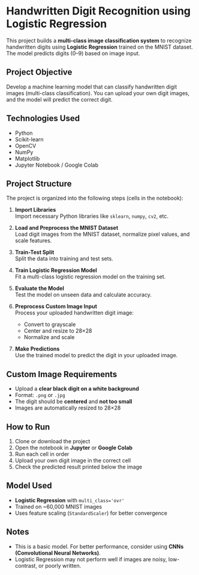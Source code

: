 # Handwritten Digit Recognition using Logistic Regression

This project builds a **multi-class image classification system** to recognize handwritten digits using **Logistic Regression** trained on the MNIST dataset. The model predicts digits (0–9) based on image input.

##  Project Objective

Develop a machine learning model that can classify handwritten digit images (multi-class classification). You can upload your own digit images, and the model will predict the correct digit.

##  Technologies Used

- Python
- Scikit-learn
- OpenCV
- NumPy
- Matplotlib
- Jupyter Notebook / Google Colab
  
## Project Structure

The project is organized into the following steps (cells in the notebook):

1. **Import Libraries**  
   Import necessary Python libraries like `sklearn`, `numpy`, `cv2`, etc.

2. **Load and Preprocess the MNIST Dataset**  
   Load digit images from the MNIST dataset, normalize pixel values, and scale features.

3. **Train-Test Split**  
   Split the data into training and test sets.

4. **Train Logistic Regression Model**  
   Fit a multi-class logistic regression model on the training set.

5. **Evaluate the Model**  
   Test the model on unseen data and calculate accuracy.

6. **Preprocess Custom Image Input**  
   Process your uploaded handwritten digit image:
   - Convert to grayscale
   - Center and resize to 28×28
   - Normalize and scale

7. **Make Predictions**  
   Use the trained model to predict the digit in your uploaded image.

##  Custom Image Requirements

- Upload a **clear black digit on a white background**
- Format: `.png` or `.jpg`
- The digit should be **centered** and **not too small**
- Images are automatically resized to 28×28

##  How to Run

1. Clone or download the project
2. Open the notebook in **Jupyter** or **Google Colab**
3. Run each cell in order
4. Upload your own digit image in the correct cell
5. Check the predicted result printed below the image

##  Model Used

- **Logistic Regression** with `multi_class='ovr'`
- Trained on ~60,000 MNIST images
- Uses feature scaling (`StandardScaler`) for better convergence

## Notes

- This is a basic model. For better performance, consider using **CNNs (Convolutional Neural Networks)**.
- Logistic Regression may not perform well if images are noisy, low-contrast, or poorly written.


